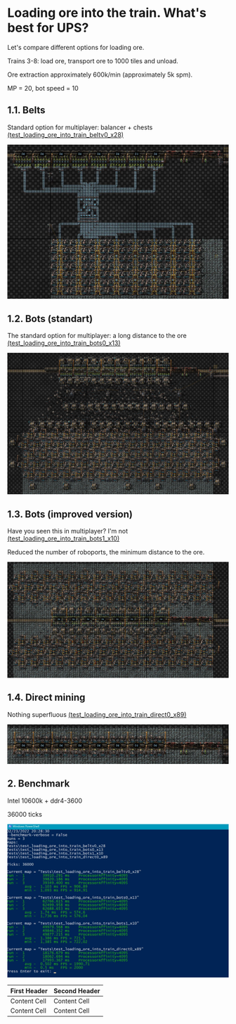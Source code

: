 
# Loading ore into the train. What's best for UPS?

Let's compare different options for loading ore.

Trains 3-8: load ore, transport ore to 1000 tiles and unload.

Ore extraction approximately 600k/min (approximately 5k spm).

MP = 20, bot speed = 10

## 1.1. Belts

Standard option for multiplayer: balancer + chests [(test_loading_ore_into_train_beltv0_x28)](https://disk.yandex.ru/d/kSFsv-aUbdd8-Q)

![alt text](img/pic1.png)

## 1.2. Bots (standart)

The standard option for multiplayer: a long distance to the ore [(test_loading_ore_into_train_bots0_x13)](https://disk.yandex.ru/d/KeW9j5k4qeqbyA)

![alt text](img/pic2.png)

## 1.3. Bots (improved version)

Have you seen this in multiplayer? I'm not [(test_loading_ore_into_train_bots1_x10)](https://disk.yandex.ru/d/qwksC2WyYOyYbg)

Reduced the number of roboports, the minimum distance to the ore.

![alt text](img/pic3.png)

## 1.4. Direct mining

Nothing superfluous [(test_loading_ore_into_train_direct0_x89)](https://disk.yandex.ru/d/KOUNMRFtRV3Zow)

![alt text](img/pic4.png)

## 2. Benchmark

Intel 10600k + ddr4-3600

36000 ticks

![alt text](img/pic5.png)










| First Header  | Second Header |
| ------------- | ------------- |
| Content Cell  | Content Cell  |
| Content Cell  | Content Cell  |